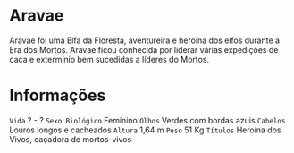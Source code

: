 <!-- TITLE: Aravae -->
<!-- SUBTITLE: Heroína dos Vivos  -->

# Aravae
Aravae foi uma Elfa da Floresta, aventureira e heróina dos elfos durante a Era dos Mortos. Aravae ficou conhecida por liderar várias expedições de caça e extermínio bem sucedidas a líderes do Mortos.

# Informações
`Vida` ? - ?
`Sexo Biológico` Feminino
`Olhos` Verdes com bordas azuis
`Cabelos` Louros longos e cacheados
`Altura` 1,64 m
`Peso` 51 Kg
`Títulos` Heroína dos Vivos, caçadora de mortos-vivos

